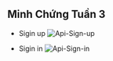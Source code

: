 ## Minh Chứng Tuần 3
- Sigin up
![Api-Sign-up](https://github.com/user-attachments/assets/46cbc0a0-6ee6-4805-9294-bd78b71c7c81)

- Sigin in
![Api-Sign-in](https://github.com/user-attachments/assets/f161cc3a-792b-4905-a787-83bdc03d23f3)

